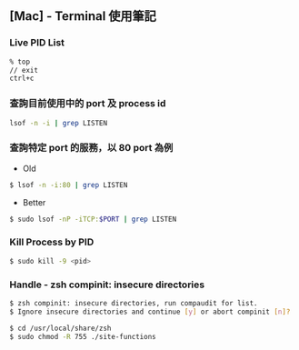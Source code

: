 ## [Mac] - Terminal 使用筆記

### Live PID List

```bash
% top
// exit
ctrl+c
```

### 查詢目前使用中的 port 及 process id
```bash
lsof -n -i | grep LISTEN
```
### 查詢特定 port 的服務，以 80 port 為例
  * Old

  ```bash
  $ lsof -n -i:80 | grep LISTEN
  ```
  * Better

  ```bash
  $ sudo lsof -nP -iTCP:$PORT | grep LISTEN
  ```

### Kill Process by PID
  ```bash
  $ sudo kill -9 <pid>
  ```

### Handle - zsh compinit: insecure directories

```bash
$ zsh compinit: insecure directories, run compaudit for list. 
$ Ignore insecure directories and continue [y] or abort compinit [n]? 
```

```bash
$ cd /usr/local/share/zsh 
$ sudo chmod -R 755 ./site-functions 
```

